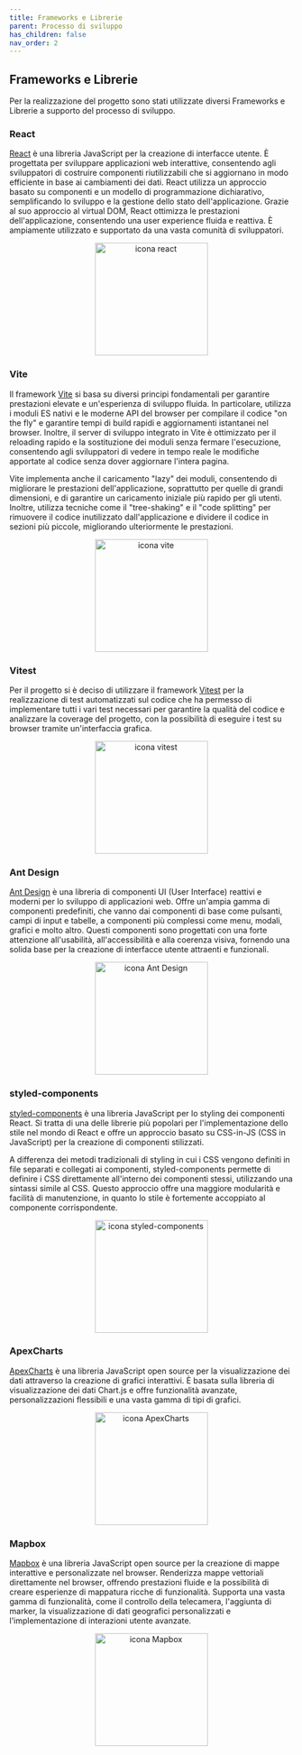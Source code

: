 ```yaml
---
title: Frameworks e Librerie
parent: Processo di sviluppo
has_children: false
nav_order: 2
---
```


## Frameworks e Librerie

Per la realizzazione del progetto sono stati utilizzate diversi Frameworks e Librerie a supporto del processo di sviluppo.

### React

[React](https://react.dev/) è una libreria JavaScript per la creazione di interfacce utente. È progettata per sviluppare applicazioni web interattive, consentendo agli sviluppatori di costruire componenti riutilizzabili che si aggiornano in modo efficiente in base ai cambiamenti dei dati. React utilizza un approccio basato su componenti e un modello di programmazione dichiarativo, semplificando lo sviluppo e la gestione dello stato dell'applicazione. Grazie al suo approccio al virtual DOM, React ottimizza le prestazioni dell'applicazione, consentendo una user experience fluida e reattiva. È ampiamente utilizzato e supportato da una vasta comunità di sviluppatori.

<div align="center">
<img src="https://upload.wikimedia.org/wikipedia/commons/thumb/a/a7/React-icon.svg/1150px-React-icon.svg.png" width="200" alt="icona react" id="fig2">
</div>

### Vite

Il framework [Vite](https://vitejs.dev/guide/) si basa su diversi principi fondamentali per garantire prestazioni elevate e un'esperienza di sviluppo fluida. In particolare, utilizza i moduli ES nativi e le moderne API del browser per compilare il codice "on the fly" e garantire tempi di build rapidi e aggiornamenti istantanei nel browser. Inoltre, il server di sviluppo integrato in Vite è ottimizzato per il reloading rapido e la sostituzione dei moduli senza fermare l'esecuzione, consentendo agli sviluppatori di vedere in tempo reale le modifiche apportate al codice senza dover aggiornare l'intera pagina.

Vite implementa anche il caricamento "lazy" dei moduli, consentendo di migliorare le prestazioni dell'applicazione, soprattutto per quelle di grandi dimensioni, e di garantire un caricamento iniziale più rapido per gli utenti. Inoltre, utilizza tecniche come il "tree-shaking" e il "code splitting" per rimuovere il codice inutilizzato dall'applicazione e dividere il codice in sezioni più piccole, migliorando ulteriormente le prestazioni.

<div align="center">
<img src="https://vitejs.dev/logo-with-shadow.png" width="200" alt="icona vite" id="fig3">
</div>


### Vitest

Per il progetto si è deciso di utilizzare il framework [Vitest](https://vitest.dev/) per la realizzazione di test automatizzati sul codice che ha permesso di implementare tutti i vari test necessari per garantire la qualità del codice e analizzare la coverage del progetto, con la possibilità di eseguire i test su browser tramite un'interfaccia grafica.

<div align="center">
<img src="https://vitest.dev/logo-shadow.svg" width="200" alt="icona vitest" id="fig4">
</div>

### Ant Design

[Ant Design](https://ant.design/) è una libreria di componenti UI (User Interface) reattivi e moderni per lo sviluppo di applicazioni web. Offre un'ampia gamma di componenti predefiniti, che vanno dai componenti di base come pulsanti, campi di input e tabelle, a componenti più complessi come menu, modali, grafici e molto altro. Questi componenti sono progettati con una forte attenzione all'usabilità, all'accessibilità e alla coerenza visiva, fornendo una solida base per la creazione di interfacce utente attraenti e funzionali.

<div align="center">
<img src="https://static-00.iconduck.com/assets.00/ant-design-icon-512x512-ncocfg8e.png" width="200" alt="icona Ant Design" id="fig5">
</div>


### styled-components

[styled-components](https://styled-components.com/) è una libreria JavaScript per lo styling dei componenti React. Si tratta di una delle librerie più popolari per l'implementazione dello stile nel mondo di React e offre un approccio basato su CSS-in-JS (CSS in JavaScript) per la creazione di componenti stilizzati.

A differenza dei metodi tradizionali di styling in cui i CSS vengono definiti in file separati e collegati ai componenti, styled-components permette di definire i CSS direttamente all'interno dei componenti stessi, utilizzando una sintassi simile al CSS. Questo approccio offre una maggiore modularità e facilità di manutenzione, in quanto lo stile è fortemente accoppiato al componente corrispondente.

<div align="center">
<img src="https://cdn.worldvectorlogo.com/logos/styled-components-1.svg" width="200" alt="icona styled-components" id="fig6">
</div>

### ApexCharts

[ApexCharts](https://apexcharts.com/) è una libreria JavaScript open source per la visualizzazione dei dati attraverso la creazione di grafici interattivi. È basata sulla libreria di visualizzazione dei dati Chart.js e offre funzionalità avanzate, personalizzazioni flessibili e una vasta gamma di tipi di grafici.

<div align="center">
<img src="https://static.vaadin.com/directory/user70309/icon/file1217457354947834532_1554935201923apex-charts-logo.png" width="200" alt="icona ApexCharts" id="fig7">
</div>

### Mapbox

[Mapbox](https://www.mapbox.com/) è una libreria JavaScript open source per la creazione di mappe interattive e personalizzate nel browser.
Renderizza mappe vettoriali direttamente nel browser, offrendo prestazioni fluide e la possibilità di creare esperienze di mappatura ricche di funzionalità. Supporta una vasta gamma di funzionalità, come il controllo della telecamera, l'aggiunta di marker, la visualizzazione di dati geografici personalizzati e l'implementazione di interazioni utente avanzate.

<div align="center">
<img src="https://docs.mapbox.com/help/demos/custom-markers-gl-js/mapbox-icon.png" width="200" alt="icona Mapbox" id="fig7">
</div>
